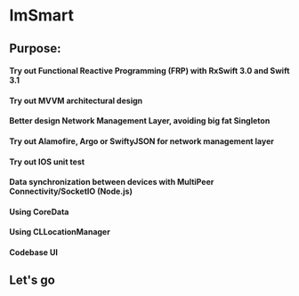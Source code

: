 # ImSmart

## Purpose: 
  #### Try out __Functional Reactive Programming (FRP)__ with RxSwift 3.0 and Swift 3.1
  #### Try out __MVVM architectural design__
  #### Better design __Network Management Layer__, avoiding big fat Singleton
  #### Try out __Alamofire, Argo or SwiftyJSON__ for network management layer
  #### Try out IOS unit test 
  #### Data synchronization between devices with MultiPeer Connectivity/SocketIO (Node.js)
  #### Using CoreData
  #### Using CLLocationManager
  #### Codebase UI
  
  ## Let's go
